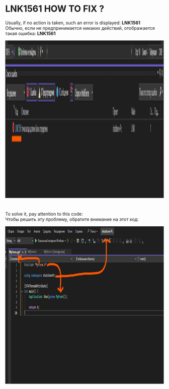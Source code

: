 # LNK1561 HOW TO FIX ?

Usually, if no action is taken, such an error is displayed: **LNK1561**      
Обычно, если не предпринимается никаких действий, отображается такая ошибка: **LNK1561**      

<img src="error.png" alt="game" width="800" height="500">

#

To solve it, pay attention to this code:  
Чтобы решить эту проблему, обратите внимание на этот код:  

<img src="error1.png" alt="game" width="800" height="500">
